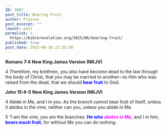 ```yaml
---
ID: 3807
post_title: Bearing Fruit
author: Praison
post_excerpt: ""
layout: post
permalink: >
  https://biblerevelation.org/2015/06/bearing-fruit/
published: true
post_date: 2015-06-30 22:35:50
---
```

<strong>Romans 7:4</strong>
<strong> New King James Version (NKJV)</strong>

4 Therefore, my brethren, you also have become dead to the law through the body of Christ, that you may be married to another—to Him who was raised from the dead, that we should <span style="color: #0000ff;"><strong>bear fruit</strong></span> to God.

<strong>John 15:4-5</strong>
<strong> New King James Version (NKJV)</strong>

4 Abide in Me, and I in you. As the branch cannot bear fruit of itself, unless it abides in the vine, neither can you, unless you abide in Me.

5 “I am the vine, you are the branches. <span style="color: #0000ff;"><strong>He who <span style="color: #ff00ff;">abides in Me</span></strong></span>, and I in him, <span style="color: #0000ff;"><strong>bears much fruit</strong></span>; for without Me you can do nothing.